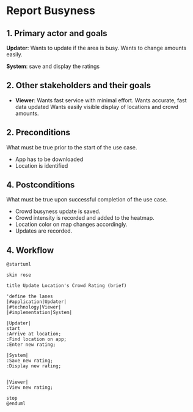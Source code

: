 # Report Busyness

## 1. Primary actor and goals
__Updater__: Wants to update if the area is busy. Wants to change amounts easily.

__System__: save and display the ratings

## 2. Other stakeholders and their goals

* __Viewer__: Wants fast service with minimal effort. Wants accurate, fast data updated Wants easily visible display of locations and crowd amounts. 


## 2. Preconditions

What must be true prior to the start of the use case.

* App has to be downloaded
* Location is identified

## 4. Postconditions

What must be true upon successful completion of the use case.

* Crowd busyness update is saved.
* Crowd intensity is recorded and added to the heatmap.
* Location color on map changes accordingly.
* Updates are recorded.


## 4. Workflow

```plantuml
@startuml

skin rose

title Update Location's Crowd Rating (brief)

'define the lanes
|#application|Updater|
|#technology|Viewer|
|#implementation|System|

|Updater|
start
:Arrive at location;
:Find location on app;
:Enter new rating;

|System|
:Save new rating;
:Display new rating;


|Viewer|
:View new rating;

stop
@enduml
```



